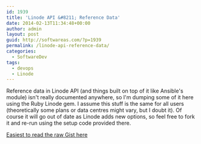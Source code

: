 ```yaml
---
id: 1939
title: 'Linode API &#8211; Reference Data'
date: 2014-02-13T11:34:48+00:00
author: admin
layout: post
guid: http://softwareas.com/?p=1939
permalink: /linode-api-reference-data/
categories:
  - SoftwareDev
tags:
  - devops
  - Linode
---
```

Reference data in Linode API (and things built on top of it like Ansible's module) isn't really documented anywhere, so I'm dumping some of it here using the Ruby Linode gem. I assume this stuff is the same for all users (theoretically some plans or data centres might vary, but I doubt it). Of course it will go out of date as Linode adds new options, so feel free to fork it and re-run using the setup code provided there.

[Easiest to read the raw Gist here](https://gist.github.com/mahemoff/8973559/raw/3df575cf365f353ed8819510f151e72d7cc898cc/gistfile1.rb)

<script src="https://gist.github.com/mahemoff/8973559.js"></script>